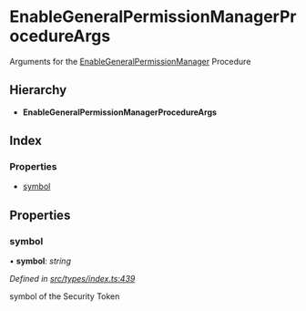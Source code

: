 # EnableGeneralPermissionManagerProcedureArgs

Arguments for the [EnableGeneralPermissionManager]() Procedure

## Hierarchy

* **EnableGeneralPermissionManagerProcedureArgs**

## Index

### Properties

* [symbol]()

## Properties

### symbol

• **symbol**: _string_

_Defined in_ [_src/types/index.ts:439_](https://github.com/PolymathNetwork/polymath-sdk/blob/550676f/src/types/index.ts#L439)

symbol of the Security Token

